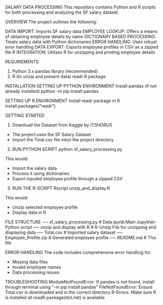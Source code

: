 SALARY DATA PROCESSING
This repository contains Python and R scripts for both processing and analyzing the SF salary dataset.

OVERVIEW
The project outlines the following:

DATA IMPORT: Imports SF salary data
EMPLOYEE LOOKUP: Offers a means of obtaining employee details by name
DICTIONARY BASED PROCESSING: Treats salary data with Python dictionaries
ERROR HANDLING: Uses robust error handling
DATA EXPORT: Exports employee profiles in CSV as a zipped file
R INTEGRATION: Utilizes R for unzipping and printing employee details

REQUIREMENTS
1. Python 3.x pandas library (recommended) 
2. R (to unzip and present data) readr R package

INSTALLATION
SETTING UP PYTHON ENVIRONMENT
Install pandas (if not already installed)
python -m pip install pandas

SETTING UP R ENVIRONMENT
Install readr package in R
install.packages("readr")

GETTING STARTED
1. Download the Dataset from Kaggle by ITSHORUS
- The project uses the SF Salary Dataset
- Import the Total.csv file inton the project directory

2. RUN PYTHON SCRIPT
python sf_salary_processing.py

This would:
- Import the salary data
- Process it using dictionaries
- Export inputed employee profile through a zipped CSV

3. RUN THE R-SCRIPT
Rscript unzip_and_display.R

This would:
- Unzip selected employee profile
- Display data in R

FILE STRUCTURE
── sf_salary_processing.py    # Data.ipynb:Main Jupyther-Python script
── unzip and display with R   # R-Unzip File for unzipping and displaying data
── Total.csv                  # Imported salary dataset
── Employee_Profile.zip       # Generated employee profile
── README.md                  # This file

ERROR HANDLING
The code includes comprehensive error handling for:
- Missing data files
- Invalid employee names
- Data processing issues

TROUBLESHOOTING
ModuleNotFoundError: If pandas is not found, install through terminal using "-m pip install pandas"
FileNotFoundError: Ensure Total.csv is downloaded and in the correct directory
R-Errors: Make sure R is installed all readR package(dot.net) is available
